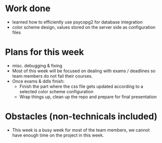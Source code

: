 # Work done
- learned how to efficiently use psycopg2 for database integration
- color scheme design, values stored on the server side as configuration files

# Plans for this week
- misc. debugging & fixing
- Most of this week will be focused on dealing with exams / deadlines so team members do not fail their courses.
- Once exams & ddls finish:
  - Finish the part where the css file gets updated according to a selected color scheme configuration
  - Wrap things up, clean up the repo and prepare for final presentation

# Obstacles (non-technicals included)
- This week is a busy week for most of the team members, we cannot have enough time on the project in this week.
